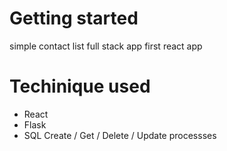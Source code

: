 # Getting started 
simple contact list full stack app 
first react app
# Techinique used
- React
- Flask
- SQL Create / Get / Delete / Update processses
